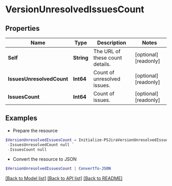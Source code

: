 # VersionUnresolvedIssuesCount
## Properties

Name | Type | Description | Notes
------------ | ------------- | ------------- | -------------
**Self** | **String** | The URL of these count details. | [optional] [readonly] 
**IssuesUnresolvedCount** | **Int64** | Count of unresolved issues. | [optional] [readonly] 
**IssuesCount** | **Int64** | Count of issues. | [optional] [readonly] 

## Examples

- Prepare the resource
```powershell
$VersionUnresolvedIssuesCount = Initialize-PSJiraVersionUnresolvedIssuesCount  -Self null `
 -IssuesUnresolvedCount null `
 -IssuesCount null
```

- Convert the resource to JSON
```powershell
$VersionUnresolvedIssuesCount | ConvertTo-JSON
```

[[Back to Model list]](../README.md#documentation-for-models) [[Back to API list]](../README.md#documentation-for-api-endpoints) [[Back to README]](../README.md)


